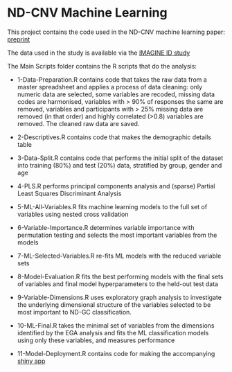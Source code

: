 # ND-CNV Machine Learning

This project contains the code used in the ND-CNV machine learning paper: [preprint](https://www.medrxiv.org/content/10.1101/2022.12.16.22283581v1)

The data used in the study is available via the [IMAGINE ID study](https://imagine-id.org/healthcare-professionals/)

The Main Scripts folder contains the R scripts that do the analysis:

* 1-Data-Preparation.R contains code that takes the raw data from a master spreadsheet and applies a process of data cleaning: only numeric data are selected, some variables are recoded, missing data codes are harmonised, variables with > 90% of responses the same are removed, variables and participants with > 25% missing data are removed (in that order) and highly correlated (>0.8) variables are removed. The cleaned raw data are saved.

* 2-Descriptives.R contains code that makes the demographic details table

* 3-Data-Split.R contains code that performs the initial split of the dataset into training (80%) and test (20%) data, stratified by group, gender and age

* 4-PLS.R performs principal components analysis and (sparse) Partial Least Squares Discriminant Analysis

* 5-ML-All-Variables.R fits machine learning models to the full set of variables using nested cross validation

* 6-Variable-Importance.R determines variable importance with permutation testing and selects the most important variables from the models 

* 7-ML-Selected-Variables.R re-fits ML models with the reduced variable sets

* 8-Model-Evaluation.R fits the best performing models with the final sets of variables and final model hyperparameters to the held-out test data

* 9-Variable-Dimensions.R uses exploratory graph analysis to investigate the underlying dimensional structure of the variables selected to be most important to ND-GC classification.

* 10-ML-Final.R takes the minimal set of variables from the dimensions identified by the EGA analysis and fits the ML classification models using only these variables, and measures performance

* 11-Model-Deployment.R contains code for making the accompanying [shiny app](https://nadonnelly.shinyapps.io/cnv_ml_app/)
